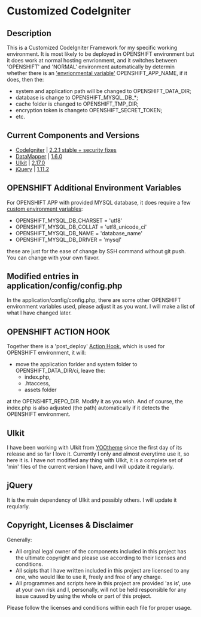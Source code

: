 # Customized CodeIgniter
## Description
This is a Customized CodeIgniter Framework for my specific working environment. It is most likely to be deployed in OPENSHIFT environment but it does work at normal hosting envrionment, and it switches between 'OPENSHIFT' and 'NORMAL' environment automatically by determin whether there is an ['envrionmental variable'](https://developers.openshift.com/en/managing-environment-variables.html) OPENSHIFT_APP_NAME, if it does, then the:
* system and application path will be changed to OPENSHIFT_DATA_DIR;
* database is change to OPENSHIFT_MYSQL_DB_*;
* cache folder is changed to OPENSHIFT_TMP_DIR;
* encryption token is changeto OPENSHIFT_SECRET_TOKEN;
* etc.

## Current Components and Versions
* [CodeIgniter](https://github.com/bcit-ci/CodeIgniter) | [2.2.1 stable + security fixes](https://github.com/bcit-ci/CodeIgniter/tree/2.2-stable)
* [DataMapper](http://stensi.com/datamapper/index.html) | [1.6.0](http://stensi.com/datamapper/pages/download.html)
* [UIkit](http://getuikit.com) | [2.17.0](https://github.com/uikit/uikit/releases/download/v2.17.0/uikit-2.17.0.zip)
* [jQuery](http://jquery.com/) | [1.11.2](http://jquery.com/download/)

## OPENSHIFT Additional Environment Variables
For OPENSHIFT APP with provided MYSQL database, it does require a few [custom environment variables](https://developers.openshift.com/en/managing-environment-variables.html#custom-variables):
* OPENSHIFT_MYSQL_DB_CHARSET = 'utf8'
* OPENSHIFT_MYSQL_DB_COLLAT = 'utf8_unicode_ci'
* OPENSHIFT_MYSQL_DB_NAME = 'database_name'
* OPENSHIFT_MYSQL_DB_DRIVER = 'mysql'

these are just for the ease of change by SSH command without git push. You can change with your own flavor.

## Modified entries in application/config/config.php
In the application/config/config.php, there are some other OPENSHIFT environment variables used, please adjust it as you want. I will make a list of what I have changed later.

## OPENSHIFT ACTION HOOK
Together there is a 'post_deploy' [Action Hook](https://developers.openshift.com/en/managing-action-hooks.html), which is used for OPENSHIFT environment, it will:
* move the application forlder and system folder to OPENSHIFT_DATA_DIR/ci, leave the:
  * index.php,
  * .htaccess,
  * assets folder

at the OPENSHIFT_REPO_DIR. Modify it as you wish. And of course, the index.php is also adjusted (the path) automatically if it detects the OPENSHIFT environment.

## UIkit
I have been working with UIkit from [YOOtheme](http://yootheme.com) since the first day of its release and so far I love it. Currently I only and almost everytime use it, so here it is. I have not modified any thing with UIkit, it is a complete set of 'min' files of the current version I have, and I will update it regularly.

## jQuery
It is the main dependency of UIkit and possibly others. I will update it reqularly.

## Copyright, Licenses & Disclaimer
Generally:
* All orginal legal owner of the components included in this project has the ultimate copyright and please use according to their licenses and conditions.
* All scipts that I have written included in this project are licensed to any one, who would like to use it, freely and free of any charge.
* All programmes and scripts here in this project are provided 'as is', use at your own risk and I, personally, will not be held responsible for any issue caused by using the whole or part of this project.

Please follow the licenses and conditions within each file for proper usage.